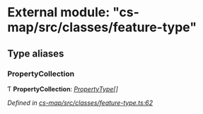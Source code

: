 # External module: "cs-map/src/classes/feature-type"

## Type aliases

###  PropertyCollection

Ƭ **PropertyCollection**: *[PropertyType](../classes/_cs_map_src_classes_feature_type_.propertytype.md)[]*

*Defined in [cs-map/src/classes/feature-type.ts:62](https://github.com/RichardHovenkamp/csnext/blob/6deb7f51/packages/cs-map/src/classes/feature-type.ts#L62)*
